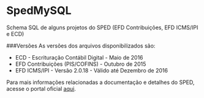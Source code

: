 # SpedMySQL

Schema SQL de alguns projetos do SPED (EFD Contribuições, EFD ICMS/IPI e ECD)

###Versões
As versões dos arquivos disponibilizados são:

* ECD - Escrituração Contábil Digital - Maio de 2016
* EFD Contribuições (PIS/COFINS) - Outubro de 2015
* EFD ICMS/IPI - Versão 2.0.18 - Válido até Dezembro de 2016

Para mais informações relacionadas a documentação e detalhes do SPED, acesse o portal oficial [aqui](http://sped.rfb.gov.br/).
